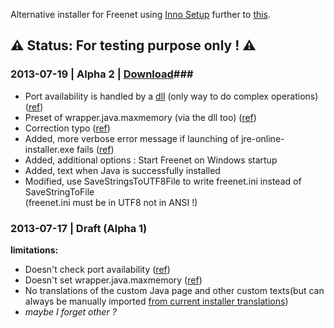 Alternative installer for Freenet using [Inno Setup](http://www.jrsoftware.org/isinfo.php) further to [this](https://bugs.freenetproject.org/view.php?id=5456#c9883).

## ⚠ Status: For testing purpose only ! ⚠ ##


### 2013-07-19 | Alpha 2 | [Download](https://bitbucket.org/romnbb/freenet_wininstaller_innosetup/downloads)###
* Port availability is handled by a [dll](https://bitbucket.org/romnbb/freenet_wininstaller_innosetup/src/9fc675ccd827/FreenetInstaller_InnoSetup_library?at=master) (only way to do complex operations) ([ref](https://bitbucket.org/romnbb/freenet_wininstaller_innosetup/src/9fc675ccd82779ee22324993884d77ca3c1e6593/FreenetInstaller_InnoSetup_library/FreenetInstaller_InnoSetup_library.lpr?at=master#cl-1))
* Preset of wrapper.java.maxmemory (via the dll too) ([ref](https://bitbucket.org/romnbb/freenet_wininstaller_innosetup/src/9fc675ccd82779ee22324993884d77ca3c1e6593/FreenetInstaller_InnoSetup_library/FreenetInstaller_InnoSetup_library.lpr?at=master#cl-46))
* Correction typo ([ref](https://github.com/freenet/wininstaller-staging/issues/12#issuecomment-21206216))
* Added, more verbose error message if launching of jre-online-installer.exe fails ([ref](https://github.com/freenet/wininstaller-staging/issues/12#issuecomment-21206216))
* Added, additional options : Start Freenet on Windows startup
* Added, text when Java is successfully  installed 
* Modified, use SaveStringsToUTF8File to write freenet.ini instead of SaveStringToFile  
(freenet.ini must be in UTF8 not in ANSI !)

### 2013-07-17 | Draft (Alpha 1) ###
**limitations:**
  
* Doesn't check port availability ([ref](https://github.com/freenet/wininstaller-staging/blob/master/src/freenetinstaller/FreenetInstaller.ahk#L292))
* Doesn't set wrapper.java.maxmemory ([ref](https://github.com/freenet/wininstaller-staging/blob/master/src/freenetinstaller/FreenetInstaller.ahk#L341))
* No translations of the custom Java page and other custom texts(but can always be manually imported [from current installer translations](https://github.com/freenet/wininstaller-staging/tree/master/src/include_translator))
* *maybe I forget other ?*

